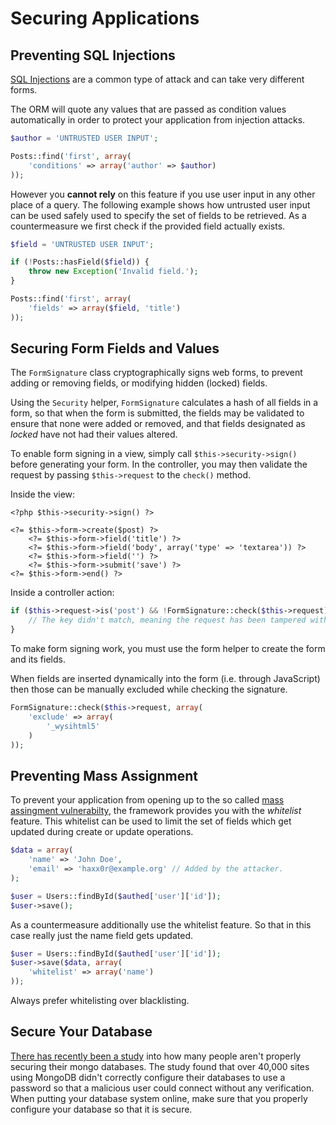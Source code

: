 # Securing Applications

## Preventing SQL Injections

[SQL Injections](https://en.wikipedia.org/wiki/SQL_injection) are a common type of attack
and can take very different forms.

The ORM will quote any values that are passed as condition values automatically in order to 
protect your application from injection attacks.

```php
$author = 'UNTRUSTED USER INPUT';

Posts::find('first', array(
	'conditions' => array('author' => $author)
));
```

However you **cannot rely** on this feature if you use user input in any other place of a query. The 
following example shows how untrusted user input can be used safely used to specify the set of 
fields to be retrieved. As a countermeasure we first check if the provided field actually exists.


```php
$field = 'UNTRUSTED USER INPUT';

if (!Posts::hasField($field)) {
	throw new Exception('Invalid field.');
}

Posts::find('first', array(
	'fields' => array($field, 'title')
));
```

## Securing Form Fields and Values

The `FormSignature` class cryptographically signs web forms, to prevent adding or removing
fields, or modifying hidden (locked) fields.

Using the `Security` helper, `FormSignature` calculates a hash of all fields in a form, so that
when the form is submitted, the fields may be validated to ensure that none were added or
removed, and that fields designated as _locked_ have not had their values altered.

To enable form signing in a view, simply call `$this->security->sign()` before generating your
form. In the controller, you may then validate the request by passing `$this->request` to the
`check()` method.

Inside the view:
```
<?php $this->security->sign() ?>

<?= $this->form->create($post) ?>
	<?= $this->form->field('title') ?>
	<?= $this->form->field('body', array('type' => 'textarea')) ?>
	<?= $this->form->field('') ?>
	<?= $this->form->submit('save') ?>
<?= $this->form->end() ?>
```

Inside a controller action:
```php
if ($this->request->is('post') && !FormSignature::check($this->request)) {
	// The key didn't match, meaning the request has been tampered with.
}
```
	
<div class="note note-hint">
	To make form signing work, you must use the form helper to create the form and its fields.
</div>

When fields are inserted dynamically into the form (i.e. through JavaScript) then those can
be manually excluded while checking the signature.

```php
FormSignature::check($this->request, array(
	'exclude' => array(
		'_wysihtml5'	
	)			
));
```

## Preventing Mass Assignment

To prevent your application from opening up to the so called [mass assingment vulnerabilty](http://en.wikipedia.org/wiki/Mass_assignment_vulnerability), 
the framework provides you with the _whitelist_ feature. This whitelist can be used to limit the set of fields which get updated during create or update operations.

```php
$data = array(
	'name' => 'John Doe',
	'email' => 'haxx0r@example.org' // Added by the attacker.
);

$user = Users::findById($authed['user']['id']);
$user->save();
```

As a countermeasure additionally use the whitelist feature. So that in this
case really just the name field gets updated.

```php
$user = Users::findById($authed['user']['id']);
$user->save($data, array(
	'whitelist' => array('name')
));
```

<div class="note note-info">
	Always prefer whitelisting over blacklisting.
</div>

## Secure Your Database

[There has recently been a study](http://cispa.saarland/wp-content/uploads/2015/02/MongoDB_documentation.pdf) into how many people aren't properly securing their mongo databases. The study found that over 40,000 sites using MongoDB didn't correctly configure their databases to use a password so that a malicious user could connect without any verification. When putting your database system online, make sure that you properly configure your database so that it is secure. 
